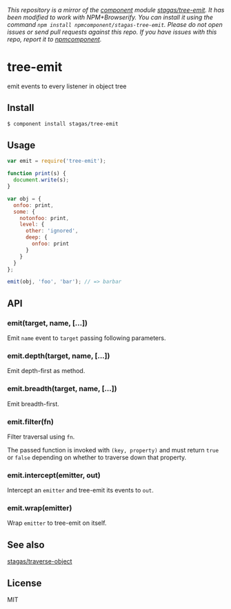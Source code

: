 *This repository is a mirror of the [component](http://component.io) module [stagas/tree-emit](http://github.com/stagas/tree-emit). It has been modified to work with NPM+Browserify. You can install it using the command `npm install npmcomponent/stagas-tree-emit`. Please do not open issues or send pull requests against this repo. If you have issues with this repo, report it to [npmcomponent](https://github.com/airportyh/npmcomponent).*

# tree-emit

emit events to every listener in object tree

## Install

```sh
$ component install stagas/tree-emit
```

## Usage

```js
var emit = require('tree-emit');

function print(s) {
  document.write(s);
}

var obj = {
  onfoo: print,
  some: {
    notonfoo: print,
    level: {
      other: 'ignored',
      deep: {
        onfoo: print
      }
    }
  }
};

emit(obj, 'foo', 'bar'); // => barbar
```

## API

### emit(target, name, [...])

Emit `name` event to `target`
passing following parameters.

### emit.depth(target, name, [...])

Emit depth-first as method.

### emit.breadth(target, name, [...])

Emit breadth-first.

### emit.filter(fn)

Filter traversal using `fn`.

The passed function is invoked with
`(key, property)` and must return
`true` or `false` depending on whether
to traverse down that property.

### emit.intercept(emitter, out)

Intercept an `emitter` and
tree-emit its events to `out`.

### emit.wrap(emitter)

Wrap `emitter` to tree-emit on itself.

## See also

[stagas/traverse-object](https://github.com/stagas/traverse-object)

## License

MIT
